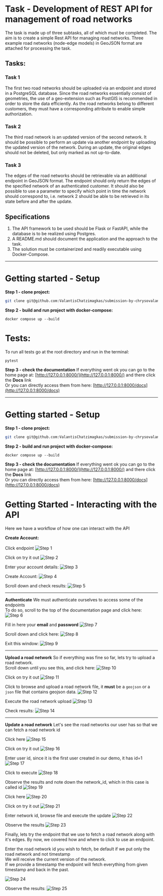 # Task - Development of REST API for management of road networks
The task is made up of three subtasks, all of which must be completed. The aim is to create a simple Rest API for managing road networks. Three example road networks (node-edge models) in GeoJSON format are attached for processing the task.


## Tasks:
### Task 1

The first two road networks should be uploaded via an endpoint and stored in a PostgreSQL database. Since the road networks essentially consist of geometries, the use of a geo-extension such as PostGIS is recommended in order to store the data efficiently. As the road networks belong to different customers, they must have a corresponding attribute to enable simple authorization.

### Task 2

The third road network is an updated version of the second network. It should be possible to perform an update via another endpoint by uploading the updated version of the network. During an update, the original edges should not be deleted, but only marked as not up-to-date.

### Task 3

The edges of the road networks should be retrievable via an additional endpoint in GeoJSON format. The endpoint should only return the edges of the specified network of an authenticated customer. It should also be possible to use a parameter to specify which point in time the network should correspond to, i.e. network 2 should be able to be retrieved in its state before and after the update.


## Specifications


1. The API framework to be used should be Flask or FastAPI, while the database is to be realized using Postgres.
2. A README.md should document the application and the approach to the task.
3. The solution must be containerized and readily executable using Docker-Compose.

---

# Getting started - Setup
**Step 1 - clone project:**
```bash
git clone git@github.com:ValantisChatzimagkas/submission-by-chrysovalantis-chatzimagkas.git
```

**Step 2 - build and run project with docker-compose:**
```
docker compose up --build
```
# Tests:

To run all tests go at the root directory and run in the terminal:
```commandline
pytest
```


**Step 3 -  check the documentation**
If everything went ok you can go to the home page at: [http://127.0.0.1:8000/](http://127.0.0.1:8000/) and there click the **Docs** link<br>
Or you can directly access them from here: [http://127.0.0.1:8000/docs](http://127.0.0.1:8000/docs)




---

# Getting started - Setup
**Step 1 - clone project:**
```bash
git clone git@github.com:ValantisChatzimagkas/submission-by-chrysovalantis-chatzimagkas.git
```

**Step 2 - build and run project with docker-compose:**
```
docker compose up --build
```

**Step 3 -  check the documentation**
If everything went ok you can go to the home page at: [http://127.0.0.1:8000/](http://127.0.0.1:8000/) and there click the **Docs** link<br>
Or you can directly access them from here: [http://127.0.0.1:8000/docs](http://127.0.0.1:8000/docs)


# Getting Started - Interacting with the API
Here we have a workflow of how one can interact with the API

**Create Account:** 
<br><br>
Click endpoint
![Step 1](screenshots/create_account_step_1.png)

Click on try it out
![Step 2](screenshots/create_account_step_2.png)

Enter your account details:
![Step 3](screenshots/create_account_step_3.png)

Create Account:
![Step 4](screenshots/create_account_step_4.png)

Scroll down and check results:
![Step 5](screenshots/create_account_step_5.png)

---

**Authenticate**
We must authenticate ourselves to access some of the endpoints<br>
To do so, scroll to the top of the documentation page and click here:
![Step 6](screenshots/authenticate_step_1.png)


Fill in here your **email** and **password**
![Step 7](screenshots/authenticate_step_2.png)


Scroll down and click here:
![Step 8](screenshots/authenticate_step_3.png)

Exit this window:
![Step 9](screenshots/authenticate_step_4.png)

---

**Upload a road network**
So if everything was fine so far, lets try to upload a road network.<br>
Scroll down until you see this, and click here:
![Step 10](screenshots/Upload_road_network_step_1.png)

Click on try it out
![Step 11](screenshots/Upload_road_network_step_2.png)


Click to browse and upload a road network file, it **must** be a `geojson` or a `json` 
file that contains geojson data.
![Step 12](screenshots/Upload_road_network_step_3.png)

Execute the road network upload
![Step 13](screenshots/Upload_road_network_step_4.png)

Check results:
![Step 14](screenshots/Upload_road_network_step_5.png)

---

**Update a road network**
Let's see the road networks our user has so that we can fetch a road network id

Click here
![Step 15](screenshots/Update_network_step_1.png)

Click on try it out
![Step 16](screenshots/Update_network_step_2.png)

Enter user id, since it is the first user created in our demo, it has id=1
![Step 17](screenshots/Update_network_step_3.png)

Click to execute
![Step 18](screenshots/Update_network_step_4.png)

Observe the results and note down the network_id, which in this case is called id
![Step 19](screenshots/Update_network_step_5.png)

Click here
![Step 20](screenshots/Update_network_step_6.png)

Click on try it out
![Step 21](screenshots/Update_network_step_7.png)

Enter network id, browse file and execute the update
![Step 22](screenshots/Update_network_step_8.png)

Observe the results
![Step 23](screenshots/Update_network_step_9.png)

Finally, lets try the endpoint that we use to fetch a road network along with it's edges.
By now, we covered how and where to click to use an endpoint.

Enter the road network id you wish to fetch, be default if we put only the road network and not timestamp<br>
We will receive the current version of the network.<br>
If we provide a timestamp the endpoint will fetch everything from given timestamp and back in the past.

![Step 24](screenshots/Get_road_network_1.png)

Observe the results:
![Step 25](screenshots/Get_road_network_2.png)
